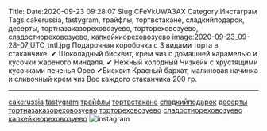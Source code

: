 Title:
Date:2020-09-23 09:28:07
Slug:CFeVkUWA3AX
Category:Инстаграм
Tags:cakerussia, tastygram, трайфлы, тортвстакане, сладкийподарок, десерты, тортназаказореховозуево, тортореховозуево, сладостиореховозуево, капкейкиореховозуево
image:2020-09-23_09-28-07_UTC_tntl.jpg
Подарочная коробочка с 3 видами торта в стаканчике. 
✔ Шоколадный бисквит, крем чиз с домашней карамелью и кусочки жареного миндаля.
✔ Нежный холодный Чизкейк с хрустящими кусочками печенья Орео
✔Бисквит Красный бархат, малиновая начинка и сливочный крем чиз 
Вес каждого стаканчика 200 гр.
__________________________________
[cakerussia]({tag}cakerussia) [tastygram]({tag}tastygram) [трайфлы]({tag}трайфлы) [тортвстакане]({tag}тортвстакане) [сладкийподарок]({tag}сладкийподарок) [десерты]({tag}десерты) [тортназаказореховозуево]({tag}тортназаказореховозуево) [тортореховозуево]({tag}тортореховозуево) [сладостиореховозуево]({tag}сладостиореховозуево) [капкейкиореховозуево]({tag}капкейкиореховозуево)
![instagram]({attach}images/2020-09-23_09-28-07_UTC.jpg)
